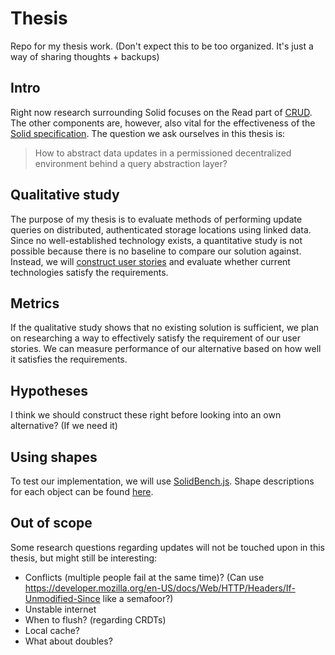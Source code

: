 # Thesis
Repo for my thesis work. (Don't expect this to be too organized. It's just a way of sharing thoughts + backups)

## Intro

Right now research surrounding Solid focuses on the Read part of 
[CRUD](https://en.wikipedia.org/wiki/Create%2C_read%2C_update_and_delete).
The other components are, however, also vital for the effectiveness of the 
[Solid specification](https://solidproject.org/).
The question we ask ourselves in this thesis is:
> How to abstract data updates in a permissioned decentralized environment behind a query abstraction layer?

## Qualitative study

The purpose of my thesis is to evaluate methods of performing update queries on distributed, authenticated storage locations using linked data.
Since no well-established technology exists, a quantitative study is not possible because there is no baseline to compare our solution against.
Instead, we will [construct user stories](/user-stories) and evaluate whether current technologies satisfy the requirements.

## Metrics

If the qualitative study shows that no existing solution is sufficient,
we plan on researching a way to effectively satisfy the requirement of our user stories.
We can measure performance of our alternative based on how well it satisfies the requirements. 

## Hypotheses

I think we should construct these right before looking into an own alternative? (If we need it) 

## Using shapes

To test our implementation, we will use [SolidBench.js](https://github.com/SolidBench/SolidBench.js).
Shape descriptions for each object can be found [here](https://github.com/jitsedesmet/SolidBench.js/blob/feat/add-shapes/shape-descriptions.ttl).


## Out of scope

Some research questions regarding updates will not be touched upon in this thesis, but might still be interesting:
* Conflicts (multiple people fail at the same time)? (Can use https://developer.mozilla.org/en-US/docs/Web/HTTP/Headers/If-Unmodified-Since like a semafoor?)
* Unstable internet
* When to flush? (regarding CRDTs)
* Local cache?
* What about doubles?
